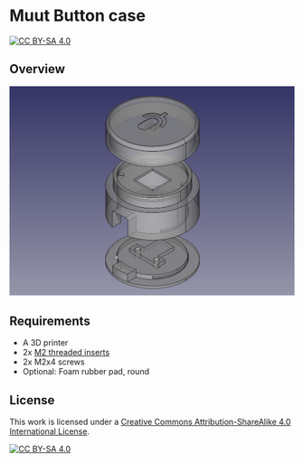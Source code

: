 # Muut Button case
[![CC BY-SA 4.0][cc-by-sa-shield]][cc-by-sa]

## Overview

![case image](../images/case.png)

## Requirements

* A 3D printer
* 2x [M2 threaded inserts](https://turmberg3d.de/products/gewindeeinsatze-fur-kunststoffteile?variant=39376894001347)
* 2x M2x4 screws
* Optional: Foam rubber pad, round

## License

This work is licensed under a
[Creative Commons Attribution-ShareAlike 4.0 International License][cc-by-sa].

[![CC BY-SA 4.0][cc-by-sa-image]][cc-by-sa]

[cc-by-sa]: http://creativecommons.org/licenses/by-sa/4.0/
[cc-by-sa-image]: https://licensebuttons.net/l/by-sa/4.0/88x31.png
[cc-by-sa-shield]: https://img.shields.io/badge/License-CC%20BY--SA%204.0-lightgrey.svg
